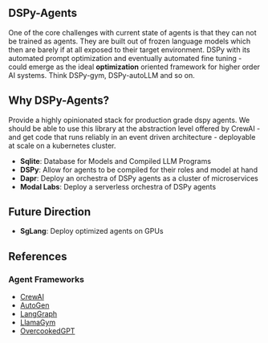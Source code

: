 ## DSPy-Agents
One of the core challenges with current state of agents is that they can not be trained as agents. They are built out of frozen language models which then are barely if at all exposed to their target environment. DSPy with its automated prompt optimization and eventually automated fine tuning - could emerge as the ideal **optimization** oriented framework for higher order AI systems. Think DSPy-gym, DSPy-autoLLM and so on.

## Why DSPy-Agents?
Provide a highly opinionated stack for production grade dspy agents. We should be able to use this library at the abstraction level offered by CrewAI - and get code that runs reliably in an event driven architecture - deployable at scale on a kubernetes cluster.
- **Sqlite**: Database for Models and Compiled LLM Programs
- **DSPy**: Allow for agents to be compiled for their roles and model at hand
- **Dapr**: Deploy an orchestra of DSPy agents as a cluster of microservices
- **Modal Labs**: Deploy a serverless orchestra of DSPy agents

## Future Direction
- **SgLang**: Deploy optimized agents on GPUs

## References
### Agent Frameworks
- [CrewAI](https://docs.crewai.com/)
- [AutoGen](https://microsoft.github.io/autogen/)
- [LangGraph](https://python.langchain.com/docs/langgraph#overview)
- [LlamaGym](https://github.com/KhoomeiK/LlamaGym)
- [OvercookedGPT](https://github.com/BladeTransformerLLC/OvercookedGPT)
